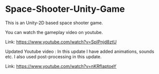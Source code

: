 # Space-Shooter-Unity-Game
This is an Unity-2D based space shooter game.

You can watch the gameplay video on youtube.

Link: https://www.youtube.com/watch?v=SpIPnjd8ztU

Updated Youtube video : In this update I have added animations, sounds etc. I  also used post-processing in this update.

Link: https://www.youtube.com/watch?v=nKRfIaptoeY
